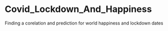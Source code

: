 # Covid_Lockdown_And_Happiness
Finding a corelation and prediction for world happiness and lockdown dates

